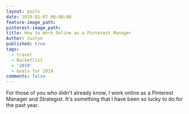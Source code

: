 ```yaml
---
layout: posts
date: 2019-01-07 00:00:00
feature-image_path:
pinterest-image_path:
title: How to Work Online as a Pinterest Manager
Author: Justyn
published: true
tags:
  - travel
  - Bucketlist
  - '2019'
  - Goals for 2019
comments: false
---
```


For those of you who didn't already know, I work online as a Pinterest Manager and Strategist. It's something that I have been so lucky to do for the past year.&nbsp;